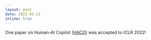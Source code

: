 ```yaml
---
layout: post
date: 2022-01-21
inline: true
---
```


One paper on Human-AI Copilot ([HACO](https://decisionforce.github.io/HACO/)) was accepted to ICLR 2022!
